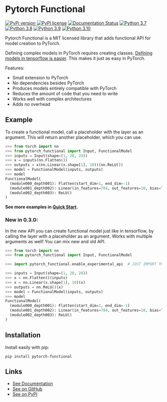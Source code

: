 # Pytorch Functional

[//]: # (To get badges go to https://shields.io/ and use https://pypi.org/pypi/slicemap/json as data url. Query fields using dot as the separator.)

[![PyPi version](https://img.shields.io/badge/dynamic/json?label=latest&query=info.version&url=https%3A%2F%2Fpypi.org%2Fpypi%2Fpytorch-functional%2Fjson)](https://pypi.org/project/pytorch-functional)
[![PyPI license](https://img.shields.io/badge/dynamic/json?label=license&query=info.license&url=https%3A%2F%2Fpypi.org%2Fpypi%2Fpytorch-functional%2Fjson)](https://pypi.org/project/pytorch-functional)
[![Documentation Status](https://readthedocs.org/projects/slicemap/badge/?version=latest)](https://pytorch-functional.readthedocs.io/en/latest/?badge=latest)
[![Python 3.7](https://github.com/gahaalt/pytorch-functional/actions/workflows/python37.yaml/badge.svg)](https://github.com/gahaalt/pytorch-functional/actions/workflows/python37.yaml)
[![Python 3.8](https://github.com/gahaalt/pytorch-functional/actions/workflows/python38.yaml/badge.svg)](https://github.com/gahaalt/pytorch-functional/actions/workflows/python38.yaml)
[![Python 3.9](https://github.com/gahaalt/pytorch-functional/actions/workflows/python39.yaml/badge.svg)](https://github.com/gahaalt/pytorch-functional/actions/workflows/python39.yaml)
[![Python 3.10](https://github.com/gahaalt/pytorch-functional/actions/workflows/python310.yaml/badge.svg)](https://github.com/gahaalt/pytorch-functional/actions/workflows/python310.yaml)

Pytorch Functional is a MIT licensed library that adds functional API for model creation to PyTorch.

Defining complex models in PyTorch requires creating classes.
[Defining models in tensorflow is easier](https://www.tensorflow.org/guide/keras/functional).
This makes it just as easy in PyTorch.

Features:

* Small extension to PyTorch
* No dependencies besides PyTorch
* Produces models entirely compatible with PyTorch
* Reduces the amount of code that you need to write
* Works well with complex architectures
* Adds no overhead


## Example

To create a functional model, call a placeholder with the layer as an argument.
This will return another placeholder, which you can use.

```py
>>> from torch import nn
>>> from pytorch_functional import Input, FunctionalModel
>>> inputs = Input(shape=(1, 28, 28))
>>> x = inputs(nn.Flatten())
>>> outputs = x(nn.Linear(x.shape[1], 10))(nn.ReLU())
>>> model = FunctionalModel(inputs, outputs)
>>> model
FunctionalModel(
  (module000_depth001): Flatten(start_dim=1, end_dim=-1)
  (module001_depth002): Linear(in_features=784, out_features=10, bias=True)
  (module002_depth003): ReLU()
)
```

**See more examples in [Quick Start](https://pytorch-functional.readthedocs.io/en/latest/quick_start/).**

### New in 0.3.0:

In the new API you can create functional model just like in tensorflow, 
by calling the layer with a placeholder as an argument.
Works with multiple arguments as well!
You can mix new and old API.

```py
>>> from torch import nn
>>> from pytorch_functional import Input, FunctionalModel

>>> import pytorch_functional.enable_experimental_api  # JUST IMPORT THIS TO ENABLE NEW API

>>> inputs = Input(shape=(1, 28, 28))
>>> x = nn.Flatten()(inputs)
>>> x = nn.Linear(x.shape[1], 10)(x)
>>> outputs = nn.ReLU()(x)
>>> model = FunctionalModel(inputs, outputs)
>>> model
FunctionalModel(
  (module000_depth001): Flatten(start_dim=1, end_dim=-1)
  (module001_depth002): Linear(in_features=784, out_features=10, bias=True)
  (module002_depth003): ReLU()
)
```

## Installation

Install easily with pip:

```
pip install pytorch-functional
```

## Links

* [See Documentation](https://pytorch-functional.readthedocs.io/)
* [See on GitHub](https://github.com/gahaalt/pytorch-functional/)
* [See on PyPI](https://pypi.org/project/pytorch-functional/)
